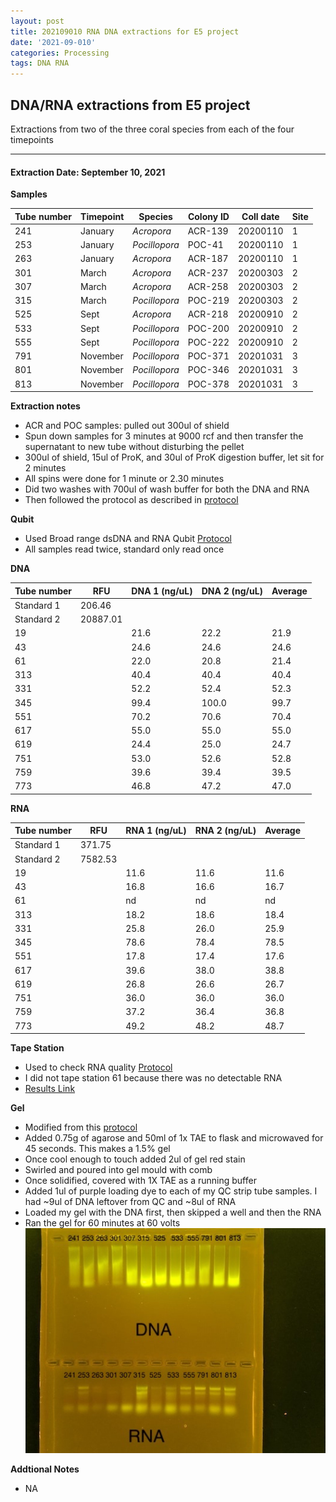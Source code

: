 ```yaml
---
layout: post
title: 202109010 RNA DNA extractions for E5 project
date: '2021-09-010'
categories: Processing
tags: DNA RNA
---
```

## DNA/RNA extractions from E5 project

Extractions from two of the three coral species from each of the four timepoints

---

#### Extraction Date: September 10, 2021 
**Samples**

| Tube number 	| Timepoint	   	| Species	    | Colony ID 	| Coll date		| Site       	|
|-------------	|------------	|-------------	|-------------	|-------------	|-------------	|
| 241		 	| January	 	| *Acropora*	| ACR-139      	| 20200110   	| 1				|
| 253			| January	 	| *Pocillopora*	| POC-41	    | 20200110		| 1				|
| 263		 	| January	  	| *Acropora*	| ACR-187     	| 20200110  	| 1				|
| 301		 	| March		 	| *Acropora*	| ACR-237     	| 20200303   	| 2				|
| 307			| March 		| *Acropora*	| ACR-258	    | 20200303		| 2				|
| 315		 	| March	  		| *Pocillopora*	| POC-219    	| 20200303  	| 2				|
| 525		 	| Sept		 	| *Acropora*  	| ACR-218      	| 20200910   	| 2				|
| 533			| Sept	 		| *Pocillopora*	| POC-200	    | 20200910		| 2				|
| 555		 	| Sept		  	| *Pocillopora*	| POC-222     	| 20200910  	| 2				|
| 791		 	| November	 	| *Pocillopora* | POC-371    	| 20201031   	| 3				|
| 801			| November	 	| *Pocillopora*	| POC-346	    | 20201031		| 3				|
| 813		 	| November	  	| *Pocillopora* | POC-378    	| 20201031  	| 3				|

**Extraction notes**
 - ACR and POC samples: pulled out 300ul of shield 
 - Spun down samples for 3 minutes at 9000 rcf and then transfer the supernatant to new tube without disturbing the pellet
 - 300ul of shield, 15ul of ProK, and 30ul of ProK digestion buffer, let sit for 2 minutes
 - All spins were done for 1 minute or 2.30 minutes
 - Did two washes with 700ul of wash buffer for both the DNA and RNA
 - Then followed the protocol as described in [protocol](https://github.com/emmastrand/EmmaStrand_Notebook/blob/master/_posts/2019-05-31-Zymo-Duet-RNA-DNA-Extraction-Protocol.md)


**Qubit**
 - Used Broad range dsDNA and RNA Qubit [Protocol](https://meschedl.github.io/MESPutnam_Open_Lab_Notebook/Qubit-Protocol/)
 - All samples read twice, standard only read once
 
**DNA**

| Tube number 	| RFU		   	| DNA 1 (ng/uL) | DNA 2 (ng/uL) | Average     	|
|-------------	|------------	|-------------	|-------------	|-------------	|
| Standard 1  	| 206.46	 	| 		      	| 		      	|	         	|
| Standard 2 	| 20887.01	 	| 		    	| 		    	| 	        	|
| 19		 	|		     	| 21.6	     	| 22.2	     	| 21.9        	|
| 43		 	| 			   	| 24.6      	| 24.6        	| 24.6         	|
| 61		  	|		     	| 22.0        	| 20.8        	| 21.4        	|
| 313		 	| 			   	| 40.4        	| 40.4        	| 40.4        	|
| 331		  	|		     	| 52.2       	| 52.4         	| 52.3        	|
| 345		 	| 			   	| 99.4        	| 100.0        	| 99.7         	|
| 551		  	|		     	| 70.2       	| 70.6        	| 70.4        	|
| 617		 	| 			   	| 55.0        	| 55.0         	| 55.0        	|
| 619		  	|		     	| 24.4        	| 25.0         	| 24.7         	|
| 751		 	| 			   	| 53.0        	| 52.6         	| 52.8        	|
| 759		  	|		     	| 39.6        	| 39.4         	| 39.5        	|
| 773		 	| 			   	| 46.8        	| 47.2         	| 47.0        	|


**RNA**


| Tube number 	| RFU		   	| RNA 1 (ng/uL) | RNA 2 (ng/uL) | Average     	|
|-------------	|------------	|-------------	|-------------	|-------------	|
| Standard 1  	| 371.75	 	| 		      	| 		      	|	         	|
| Standard 2 	| 7582.53	 	| 		    	| 		    	| 	        	|
| 19		 	|		     	| 11.6	     	| 11.6	     	| 11.6        	|
| 43		 	| 			   	| 16.8        	| 16.6         	| 16.7         	|
| 61		  	|		     	| nd        	| nd        	| nd        	|
| 313		 	| 			   	| 18.2        	| 18.6         	| 18.4        	|
| 331		  	|		     	| 25.8       	| 26.0         	| 25.9        	|
| 345		 	| 			   	| 78.6        	| 78.4        	| 78.5         	|
| 551		  	|		     	| 17.8       	| 17.4        	| 17.6       	|
| 617		 	| 			   	| 39.6        	| 38.0         	| 38.8        	|
| 619		  	|		     	| 26.8        	| 26.6         	| 26.7         	|
| 751		 	| 			   	| 36.0        	| 36.0         	| 36.0        	|
| 759		  	|		     	| 37.2        	| 36.4         	| 36.8        	|
| 773		 	| 			   	| 49.2        	| 48.2         	| 48.7        	|


**Tape Station**
 - Used to check RNA quality [Protocol](https://meschedl.github.io/MESPutnam_Open_Lab_Notebook/RNA-TapeStation-Protocol/)
 - I did not tape station 61 because there was no detectable RNA 
 - [Results Link](https://github.com/Kterpis/Putnam_Lab_Notebook/blob/c4a9c3b9beea6c7f3f50fdad80f5022ac8d9783b/images/tape_station/2021-09-10%20-%2014.00.18.pdf)

**Gel**
 - Modified from this [protocol](https://meschedl.github.io/MESPutnam_Open_Lab_Notebook/Gel-Protocol/)
 - Added 0.75g of agarose and 50ml of 1x TAE to flask and microwaved for 45 seconds. This makes a 1.5% gel
 - Once cool enough to touch added 2ul of gel red stain
 - Swirled and poured into gel mould with comb
 - Once solidified, covered with 1X TAE as a running buffer
 - Added 1ul of purple loading dye to each of my QC strip tube samples. I had ~9ul of DNA leftover from QC and ~8ul of RNA
 - Loaded my gel with the DNA first, then skipped a well and then the RNA
 - Ran the gel for 60 minutes at 60 volts
 ![20210910_gel.jpg](https://github.com/Kterpis/Putnam_Lab_Notebook/blob/master/images/gels/20210910_gel.jpg?raw=true)
 
 **Addtional Notes**
  - NA 
